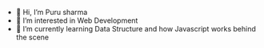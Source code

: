 - 👋 Hi, I’m Puru sharma
- 👀 I’m interested in Web Development
- 🌱 I’m currently learning Data Structure and how Javascript works behind the scene

<!---
PuruBro/PuruBro is a ✨ special ✨ repository because its `README.md` (this file) appears on your GitHub profile.
You can click the Preview link to take a look at your changes.
--->
